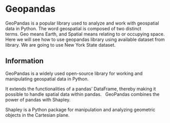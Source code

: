 # Geopandas
GeoPandas is a popular library used to analyze and work with geospatial data in Python. The word geospatial is composed of two distinct terms. Geo means Earth, and Spatial means relating to or occupying space. Here we will see how to use geopandas library using available dataset from library. We are going to use New York State dataset. 

## Information

GeoPandas is a widely used open-source library for working and manipulating geospatial data in Python.

It extends the functionalities of a pandas’ DataFrame, thereby making it possible to handle spatial data within pandas.
 
GeoPandas combines the power of pandas with Shapley. 
 
Shapley is a Python package for manipulation and analyzing geometric objects in the Cartesian plane.
